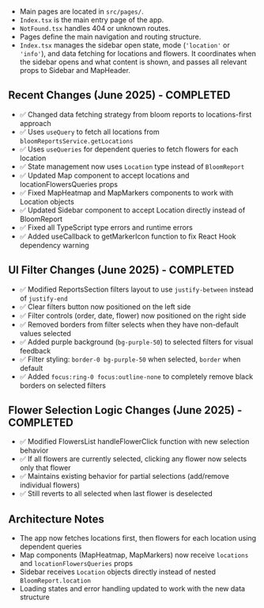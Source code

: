 - Main pages are located in `src/pages/`.
- `Index.tsx` is the main entry page of the app.
- `NotFound.tsx` handles 404 or unknown routes.
- Pages define the main navigation and routing structure.
- `Index.tsx` manages the sidebar open state, mode (`'location'` or `'info'`), and data fetching for locations and flowers. It coordinates when the sidebar opens and what content is shown, and passes all relevant props to Sidebar and MapHeader.

## Recent Changes (June 2025) - COMPLETED
- ✅ Changed data fetching strategy from bloom reports to locations-first approach
- ✅ Uses `useQuery` to fetch all locations from `bloomReportsService.getLocations`
- ✅ Uses `useQueries` for dependent queries to fetch flowers for each location
- ✅ State management now uses `Location` type instead of `BloomReport`
- ✅ Updated Map component to accept locations and locationFlowersQueries props
- ✅ Fixed MapHeatmap and MapMarkers components to work with Location objects
- ✅ Updated Sidebar component to accept Location directly instead of BloomReport
- ✅ Fixed all TypeScript type errors and runtime errors
- ✅ Added useCallback to getMarkerIcon function to fix React Hook dependency warning

## UI Filter Changes (June 2025) - COMPLETED
- ✅ Modified ReportsSection filters layout to use `justify-between` instead of `justify-end`
- ✅ Clear filters button now positioned on the left side
- ✅ Filter controls (order, date, flower) now positioned on the right side
- ✅ Removed borders from filter selects when they have non-default values selected
- ✅ Added purple background (`bg-purple-50`) to selected filters for visual feedback
- ✅ Filter styling: `border-0 bg-purple-50` when selected, `border` when default
- ✅ Added `focus:ring-0 focus:outline-none` to completely remove black borders on selected filters

## Flower Selection Logic Changes (June 2025) - COMPLETED
- ✅ Modified FlowersList handleFlowerClick function with new selection behavior
- ✅ If all flowers are currently selected, clicking any flower now selects only that flower
- ✅ Maintains existing behavior for partial selections (add/remove individual flowers)
- ✅ Still reverts to all selected when last flower is deselected

## Architecture Notes
- The app now fetches locations first, then flowers for each location using dependent queries
- Map components (MapHeatmap, MapMarkers) now receive `locations` and `locationFlowersQueries` props
- Sidebar receives `Location` objects directly instead of nested `BloomReport.location`
- Loading states and error handling updated to work with the new data structure

 